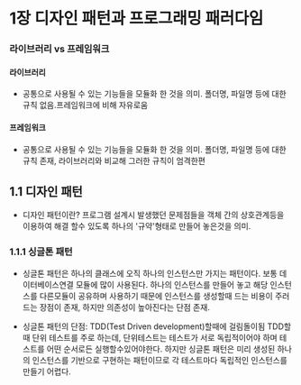 # 1장 디자인 패턴과 프로그래밍 패러다임

### 라이브러리 vs 프레임워크 

#### 라이브러리
* 공통으로 사용될 수 있는 기능들을 모듈화 한 것을 의미. 폴더명, 파일명 등에 대한 규칙 없음.프레임워크에 비해 자유로움 
#### 프레임워크 
* 공통으로 사용될 수 있는 기능들을 모듈화 한 것을 의미. 폴더명, 파일명 등에 대한 규칙 존재, 라이브러리와 비교해 그러한 규칙이 엄격한편 

## 1.1 디자인 패턴 
* 디자인 패턴이란? 프로그램 설계시 발생했던 문제점들을 객체 간의 상호관계등을 이용하여 해결 할수 있도록 하나의 '규약'형태로 만들어 놓은것을 의미.

### 1.1.1 싱글톤 패턴
* 싱글톤 패턴은 하나의 클래스에 오직 하나의 인스턴스만 가지는 패턴이다. 보통 데이터베이스연결 모듈에 많이 사용된다. 하나의 인스턴스를 만들어 놓고 해당 인스턴스를 다른모듈이 공유하며 사용하기 때문에 인스턴스를 생성할때 드는 비용이 주러드는 장점이 존재, 하지만 의존성이 높아진다는 단점 존재. 

* 싱글톤 패턴의 단점: TDD(Test Driven development)할때에 걸림돌이됨 TDD할때 단위 테스트를 주로 하는데, 단위테스트는 테스트가 서로 독립적이어야 하며 테스트를 어떤 순서로든 실행할수있어야한다. 하지만 싱글톤 패턴은 미리 생성된 하나의 인스턴스를 기반으로 구현하는 패턴이므로 각 테스트마다 독립적인 인스턴스를 만들기 어렵다. 

